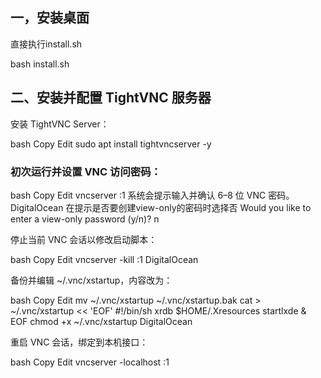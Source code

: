## 一，安装桌面
直接执行install.sh 

  bash install.sh

## 二、安装并配置 TightVNC 服务器

安装 TightVNC Server：

  bash
  Copy
  Edit
  sudo apt install tightvncserver -y


### 初次运行并设置 VNC 访问密码：

bash
Copy
Edit
vncserver :1
系统会提示输入并确认 6–8 位 VNC 密码。 
DigitalOcean
在提示是否要创建view-only的密码时选择否
Would you like to enter a view-only password (y/n)? n

停止当前 VNC 会话以修改启动脚本：

bash
Copy
Edit
vncserver -kill :1
DigitalOcean

备份并编辑 ~/.vnc/xstartup，内容改为：

bash
Copy
Edit
mv ~/.vnc/xstartup ~/.vnc/xstartup.bak
cat > ~/.vnc/xstartup << 'EOF'
#!/bin/sh
xrdb $HOME/.Xresources
startlxde &
EOF
chmod +x ~/.vnc/xstartup
DigitalOcean

重启 VNC 会话，绑定到本机接口：

bash
Copy
Edit
vncserver -localhost :1
